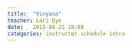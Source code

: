 ```yaml
---
title:  "Vinyasa"
teacher: Lori Dye
date:   2015-08-21 18:00
categories: instructor schedule intro
---
```

